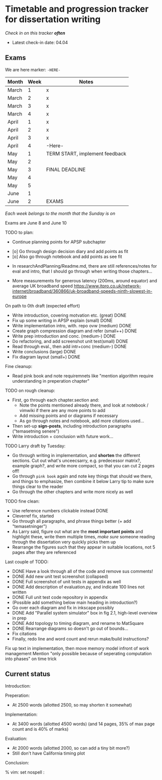 # Timetable and progression tracker for dissertation writing

_Check in on this tracker **often**_
* Latest check-in date: 04.04

## Exams

We are here marker: `-HERE-`

| Month | Week | Notes                                        |
|-------|------|----------------------------------------------|
| March | 1    | x                                            |
| March | 2    | x                                            |
| March | 3    | x                                            |
| March | 4    | x                                            |
| April | 1    | x                                            |
| April | 2    | x                                            |
| April | 3    | x                                            |
| April | 4    | -Here-                                       |
| May   | 1    | TERM START, implement feedback               |
| May   | 2    |                                              |
| May   | 3    | FINAL DEADLINE                               |
| May   | 4    |                                              |
| May   | 5    |                                              |
| June  | 1    |                                              |
| June  | 2    | EXAMS                                        |

_Each week belongs to the month that the Sunday is on_

Exams are June 8 and June 10

TODO to plan:
* Continue planning points for APSP subchapter
- [o] Go through design decision diary and add points as fit
- [o] Also go through notebook and add points as see fit
* In researchAndPlanning/Readme.md, there are still references/notes for eval and intro,
  that I should go through when writing those chapters...

* More measurements for generous latency (200ms, around equator)
  and average UK broadband speed https://www.itpro.co.uk/network-internet/broadband/360866/uk-broadband-speeds-ninth-slowest-in-europe

On path to 0th draft (expected effort)
* Write introduction, covering motvation etc. (great)            DONE
* Fix up some writing in APSP explain         (small)            DONE
* Write implementation intro, with. repo ovw  (medium)           DONE
* Create graph compression diagram and refer  (small++)          DONE
* Write prep introduction and conc.           (medium-)          DONE
* Do refactoring, and add screenshot unit test(small)            DONE
* Read through eval., then add intr+conc      (medium-)          DONE
* Write conclusions                           (large)            DONE
* Fix diagram layout                          (small+)           DONE


Fine cleanup:
* Read pink book and note requiremnets like "mention algorithm require understanding in preperation chapter"


TODO on rough cleanup:
* First, go through each chapter.section and:
  * Note the points mentioned already there, and look at notebook / vimwiki
    if there are any more points to add
  * Add missing points and or diagrams if necessary
  * As go through notes and notebook, add more citations used...
* Then set-up **sign-posts**, including introduction paragraphs ("temasetning senere")
* Write introduction + conclusion with future work...

TODO Larry draft by Tuesday:
* Go through writing in implementation, and **shorten** the different sections.
  Cut out what's unceecsarry, e.g. predecessor matrix?, example graph?, and
  write more compact, so that you can cut 2 pages off!
* Go through `pink book` again and note key things that should we there, and things to
  emphasize, then combine it below Larry tip to make sure things clear to the reader
* Go through the other chapters and write more nicely as well

TODO fine clean:
* Use reference numbers clickable instead DONE
* Cleverref fix,                          started
* Go through all paragraphs, and phrase things better (+ add "temasetninger")
* As Larry said, figure out what are the **most important points** and
  highlight these, write them multiple times, _make sure_ someone reading through
  the dissertation very quickly picks them up
* Rearrange the figures such that they appear in suitable locations, not 5 pages
  after they are referenced

Last couple of TODO:
* DONE Have a look through all of the code and remove sus comments!
* DONE Add new unit test screenshot (collapsed)
* DONE Full screenshot of unit tests in appendix as well
* DONE Add description of evaluation.py, and indicate 100 lines not written
* DONE Full unit test code repository in appendix
* (Possible add something below main heading in introduction?)
* Go over each diagram and fix in inkscape possibly
* DONE Add "Parallel system simulator" box in fig 2.1, high-level overview in prep
* DONE Add topology to timing diagram, and rename to MatSquare
* DONE Rearrange diagrams so doesn't go out of bounds...
* Fix citations
* Finally, redo line and word count and rerun make/build instructions?

Fix up text in implementation, then move memory model infront of work management
Mention "only possible because of seperating computation into phases" on time trick


## Current status

Introduction:

Preperation:
* At 2500 words (allotted 2500, so may shorten it somewhat)

Implementation:
* At 3400 words (allotted 4500 words) (and 14 pages, 35% of max page count
                                       and is 40% of marks)

Evaluation:
* At 2000 words (allotted 2000, so can add a tiny bit more?)
* Still don't have California timing plot

Conclusion:

% vim: set nospell :

